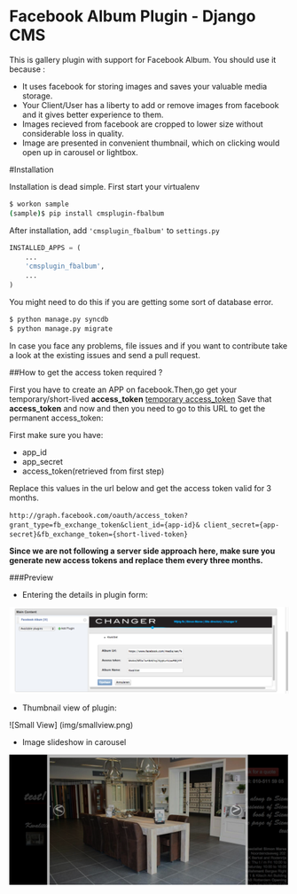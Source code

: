 # Facebook Album Plugin - Django CMS

This is gallery plugin with support for Facebook Album. You should use it because :
- It uses facebook for storing images and saves your valuable media storage. 
- Your Client/User has a liberty to add or remove images from facebook and it gives better experience to them.
- Images recieved from facebook are cropped to lower size without considerable loss in quality.
- Image are presented in convenient thumbnail, which on clicking would open up in carousel or lightbox.


#Installation

Installation is dead simple. First start your virtualenv

```bash
$ workon sample
(sample)$ pip install cmsplugin-fbalbum
```
After installation, add `'cmsplugin_fbalbum'` to `settings.py`

```python
INSTALLED_APPS = (
    ...
    'cmsplugin_fbalbum',
    ...
)
```

You might need to do this if you are getting some sort of database error.

```bash
$ python manage.py syncdb
$ python manage.py migrate
```
In case you face any problems, file issues and if you want to contribute take a look at 
the existing issues and send a pull request.

##How to get the access token required ?

First you have to  create an APP on facebook.Then,go get your temporary/short-lived **access_token** [temporary access_token](https://developers.facebook.com/tools/access_token/) 
Save that **access_token** and now and then you need to go to this URL to get the permanent access_token:

First make sure you have:

- app_id
- app_secret
- access_token(retrieved from first step)

Replace this values in the url below and get the access token valid for 3 months.

`http://graph.facebook.com/oauth/access_token?grant_type=fb_exchange_token&client_id={app-id}&
client_secret={app-secret}&fb_exchange_token={short-lived-token} `

**Since we are not following a server side approach here, make sure you generate
new access tokens and replace them every three months.**


###Preview

- Entering the details in plugin form:

![Admin Page](img/admin.png)

- Thumbnail view of plugin:

![Small View] (img/smallview.png)

- Image slideshow in carousel

![Carousel](img/bigview.png)
